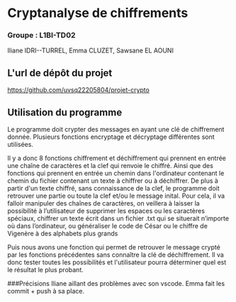 # Cryptanalyse de chiffrements
### Groupe : L1BI-TD02
Iliane IDRI--TURREL,
Emma CLUZET,
Sawsane EL AOUNI

## L'url de dépôt du projet

https://github.com/uvsq22205804/projet-crypto

## Utilisation du programme

Le programme doit crypter des messages en ayant une clé de chiffrement donnée. Plusieurs fonctions encryptage et décryptage différentes sont utilisées. 

Il y a donc 8 fonctions chiffrement et déchiffrement qui prennent en entrée une chaîne de caractères et la clef qui renvoie le chiffré. Ainsi que des fonctions qui prennent en entrée un chemin dans l'ordinateur contenant le chemin du fichier contenant un texte à chiffrer ou à déchiffrer.
De plus à partir d'un texte chiffré, sans connaissance de la clef, le programme doit retrouver une partie ou toute la clef et/ou le message inital.
Pour cela, il va falloir manipuler des chaînes de caractères, on veillera à laisser la possibilité à l’utilisateur de supprimer les espaces ou les caractères spéciaux, chiffrer un texte écrit dans un fichier .txt qui se situerait n’importe où dans l’ordinateur, ou généraliser le code de César ou le chiffre de Vigenère à des alphabets plus grands

Puis nous avons une fonction qui permet de retrouver le message crypté par les fonctions précédentes sans connaître la clé de déchiffrement. Il va donc tester toutes les possibilités et l'utilisateur pourra déterminer quel est le résultat le plus probant.

###Précisions
Iliane aillant des problèmes avec son vscode. Emma fait les commit + push à sa place.

